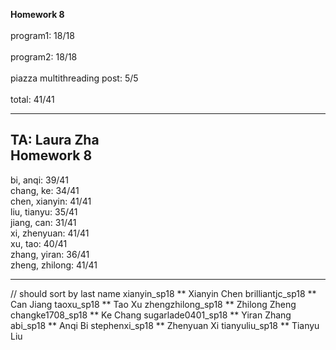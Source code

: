**Homework 8**<br/>
<br/>
program1: 18/18<br/>
<br/>
program2: 18/18 <br/>
<br/>
piazza multithreading post: 5/5 <br/>
<br/>
total:    41/41


-----------------------------------
TA: Laura Zha <br/> Homework 8<br/>
-
bi, anqi: 39/41 <br/>
chang, ke: 34/41 <br/>
chen, xianyin: 41/41 <br/>
liu, tianyu: 35/41 <br/>
jiang, can: 31/41 <br/>
xi, zhenyuan: 41/41 <br/>
xu, tao: 40/41 <br/>
zhang, yiran: 36/41 <br/>
zheng, zhilong: 41/41 <br/>

-----------------------------------
// should sort by last name
xianyin_sp18 ** Xianyin Chen
brilliantjc_sp18 ** Can Jiang
taoxu_sp18 ** Tao Xu
zhengzhilong_sp18 ** Zhilong Zheng
changke1708_sp18 ** Ke Chang
sugarlade0401_sp18 ** Yiran Zhang
abi_sp18 ** Anqi Bi
stephenxi_sp18 ** Zhenyuan Xi
tianyuliu_sp18 ** Tianyu Liu




